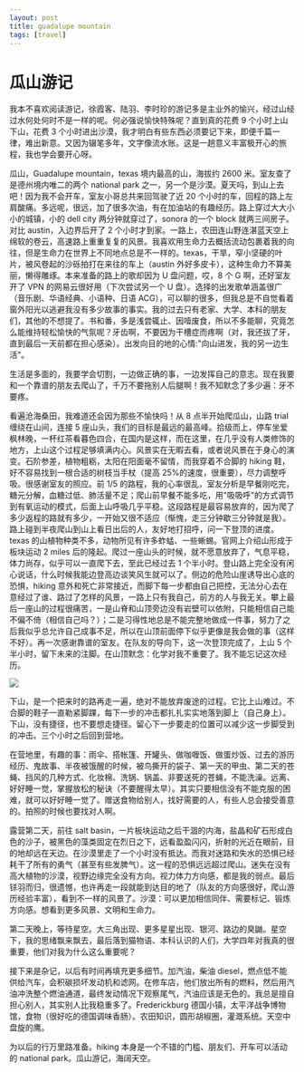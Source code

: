 ```yaml
---
layout: post
title: guadalupe mountain
tags: [travel]
---
```

# 瓜山游记

我本不喜欢阅读游记，徐霞客、陆羽、李时珍的游记多是主业外的愉兴，经过山经过水何处何时不是一样的呢。何必强说愉快特殊呢？直到真的花费 9 个小时上山下山，花费 3 个小时进出沙漠，我才明白有些东西必须要记下来，即便千篇一律，难出新意。又因为辍笔多年，文字像流水账。这是一趟意义丰富极开心的旅程，我也学会要开心呀。

瓜山，Guadalupe mountain，texas 境内最高的山，海拔约 2600 米。室友查了是德州境内唯二的两个 national park 之一，另一个是沙漠。夏天吗，到山上去吧！因为我不会开车，室友小哥总共来回驾驶了近 20 个小时的车，回程的路上左肩酸痛。多远呢，很远，加了很多次油，有在加油站的有趣经历。路上穿过大大小小的城镇，小的 dell city 两分钟就穿过了，sonora 的一个 block 就两三间房子。对比 austin，入边界后开了 2 个小时才到家。一路上，农田连山野连湛蓝天空上绵软的卷云，高速路上重重复复的风景。我喜欢用生命力去概括流动包裹着我的向往，但是生命力在世界上不同地点总是不一样的。texas，干旱，窄小坚硬的叶片，被风卷起的沙砾拍打在来往的车上（austin 外好多皮卡），这种生命力不算美丽，懒得雕琢。本来准备的路上的歌却因为 U 盘问题，哎，8 个 G 啊，还好室友开了 VPN 的网易云很好用（下次尝试另一个 U 盘）。选择的出发歌单涵盖很广（音乐剧、华语经典、小语种、日语 ACG），可以聊的很多，但我总是不自觉看着窗外阳光以逃避我没有多少故事的事实。我的过去只有老家、大学、本科的朋友们，其他的不想提了。书和番，多是浅尝辄止、因噎废食，所以不多能聊，究竟怎么能维持轻松愉快的气氛呢？牙齿啊，不要因为干槽症而疼啊（对，我还拔了牙，直到最后一天前都在担心感染）。出发向目的地的心情:"向山进发，我的另一边生活"。

生活是多面的，我要学会切割，一边做正确的事，一边发挥自己的意志。现在我要和一个靠谱的朋友去爬山了，千万不要拖别人后腿啊！我不知默念了多少遍：牙不要疼。

看遍沧海桑田，我难道还会因为那些不愉快吗！从 8 点半开始爬瓜山，山路 trial 缠绕在山间，连接 5 座山头，我们的目标是最远的最高峰。拾级而上，停车坐爱枫林晚，一杯红茶看暮色四合，在国内是这样，而在这里，在几乎没有人类修饰的地方，上山这个过程足够填满内心。风景实在无暇去看，或者说风景在于身心的演变。石阶参差，植物粗粝，太阳在阳面毫不留情，而我穿着不合脚的 hiking 鞋，好不容易找到一根合适的树枝当手杖（提高 25%的速度，很重要），尽力调整呼吸。很感谢室友的照应。前 1/5 的路程，我的心率很乱，室友分析是早餐刚吃完，糖元分解，血糖过低、肺活量不足；爬山前早餐不能多吃，用"吸吸呼"的方式调节到有氧运动的模式，后面上山呼吸几乎平稳。这段路程是最容易放弃的，因为爬了多少返程的路就有多少，一开始又很不适应（惭愧，走三分钟歇三分钟就是我）。路上碰到半夜爬山到山上看日出后的人，友好地打招呼，问一下登顶的进度。texas 的山植物种类不多，动物所见有许多蚱蜢、一些蜥蜴。官网上介绍山形成于板块运动 2 miles 后的隆起。爬过一座山头的时候，就不愿意放弃了，气息平稳，体力尚存，似乎可以一直爬下去，至此已经过去 1 个半小时。登山路上完全没有闲心说话，什么时候我能边登高边谈笑风生就可以了。侧边的危险山崖诱导出心底的恐惧，hiking 意外和死亡非常接近，而脚下每一步都由自己把控，无法分心去在意经过了谁、路过了怎样的风景，一路上只有我自己，前方的人与我无关。攀上最后一座山的过程很痛苦，一是山脊和山顶旁边没有岩壁可以依附，只能相信自己能不偏不倚（相信自己吗？）；二是习得性地总是不能完整地做成一件事，努力了之后我似乎总允许自己成事不足，所以在山顶前面停下似乎更像是我会做的事（这样不好）。再一次感谢靠谱的室友。在队友的导向下，这一次登顶完成了，上山 5 个半小时，留下未来的注脚。在山顶默念：化学对我不重要了。我不能忘记这次经历。

![](https://res.cloudinary.com/sagacity/image/upload/c_crop,h_3024,w_4032,x_0,y_0/c_limit,dpr_auto,f_auto,fl_lossy,q_80,w_1080/File_029_f6ugfk.jpg)

下山，是一个把来时的路再走一遍，绝对不能放弃废途的过程。它比上山难过。不合脚的鞋子一直勒紧脚踝，每下一步的冲击都扎扎实实地落到脚上（自己身上）。下山，没有捷径，也不要想走捷径。留心下一步要走的位置可以减少这一步脚受到的冲击。三个小时之后回到营地。

在营地里，有趣的事：雨伞、搭帐篷、开罐头、做咖喱饭、做蛋炒饭、过去的游历经历、鬼故事、半夜被饿醒的时候，被鸟撕开的袋子、第一天的甲虫、第二天的苍蝇、挡风的几种方式、化妆棉、洗锅、锅盖、非要送死的苍蝇，不能洗澡。远离、好好睡一觉，掌握放松的秘诀（不要醒得太早）。其实只要相信没有不能克服的困难，就可以好好睡一觉了。赠送食物给别人，找好需要的人，有些人总会接受善意的。拍照的时候也要找对人啊。

露营第二天，前往 salt basin，一片板块运动之后干涸的内海，盐晶和矿石形成白色的沙子，被黑色的藻类固定在烈日之下，远看盈盈闪闪，折射的光近在眼前，目的地却远在天边。在沙漠里走了一个小时没有抵达。而我对迷路和失水的恐惧已经耗干了所有的勇气（甚至有些发脾气）。这一程的恐惧远远超过爬山。迷失在没有高大植物的沙漠，视野边缘完全没有方向。视力体力方向感，都是我的弱点。最后铩羽而归，很遗憾，也许再走一段就能到达目的地了（队友的方向感很好，爬山游历经验丰富），看到不一样的风景了。沙漠：可以更加相信同伴、需要标记、锻炼方向感。想看到更多风景、文明和生命力。

第二天晚上，等待星空。大三角出现、更多星星出现、银河、路边的臭鼬。星空下，我的思绪飘来飘去，最后落到猫物语、本科认识的人们，大学四年对我真的很重要，他们对我为什么这么重要呢？

接下来是杂记，以后有时间再填充更多细节。加汽油，柴油 diesel，燃点低不能供给汽车，会积碳损坏发动机和滤网。在修车店，他们放出所有的燃料，然后用汽油冲洗整个燃油通道，最终发动情况下观察尾气，汽油应该是无色的。我总是擅自担心别人，其实别人比我稳重多了。Frederickburg 德国小镇，太平洋战争博物馆，食物（很好吃的德国调味香肠）。农田知识，圆形胡椒圈，灌溉系统。天空中盘旋的鹰。

为以后的行万里路准备。hiking 本身是一个不错的门槛、朋友们、开车可以活动的 national park。瓜山游记，海阔天空。



